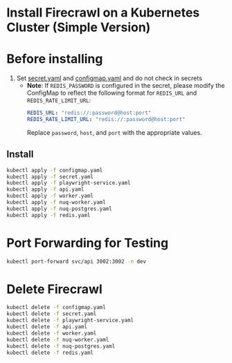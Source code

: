 # Install Firecrawl on a Kubernetes Cluster (Simple Version)
# Before installing
1. Set [secret.yaml](secret.yaml) and [configmap.yaml](configmap.yaml) and do not check in secrets
   - **Note**: If `REDIS_PASSWORD` is configured in the secret, please modify the ConfigMap to reflect the following format for `REDIS_URL` and `REDIS_RATE_LIMIT_URL`:
     ```yaml
     REDIS_URL: "redis://:password@host:port"
     REDIS_RATE_LIMIT_URL: "redis://:password@host:port"
     ```
     Replace `password`, `host`, and `port` with the appropriate values.

## Install
```bash
kubectl apply -f configmap.yaml
kubectl apply -f secret.yaml
kubectl apply -f playwright-service.yaml
kubectl apply -f api.yaml
kubectl apply -f worker.yaml
kubectl apply -f nuq-worker.yaml
kubectl apply -f nuq-postgres.yaml
kubectl apply -f redis.yaml
```


# Port Forwarding for Testing
```bash
kubectl port-forward svc/api 3002:3002 -n dev
```

# Delete Firecrawl
```bash
kubectl delete -f configmap.yaml
kubectl delete -f secret.yaml
kubectl delete -f playwright-service.yaml
kubectl delete -f api.yaml
kubectl delete -f worker.yaml
kubectl delete -f nuq-worker.yaml
kubectl delete -f nuq-postgres.yaml
kubectl delete -f redis.yaml
```

